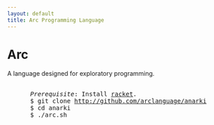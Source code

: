 ```yaml
---
layout: default
title: Arc Programming Language
---
```


<div class="hero-unit">
  <div class="text-center">
    <h1>Arc</h1>
    <p>A language designed for exploratory programming.</p>
    <br/>
    <pre style='margin:0 auto; width:500px; text-align:left'>
      <em>Prerequisite</em>: Install <a href='http://racket-lang.org'>racket</a>.
      $ git clone <a href='http://github.com/arclanguage/anarki'>http://github.com/arclanguage/anarki</a>
      $ cd anarki
      $ ./arc.sh
    </pre>
  </div>
</div>

